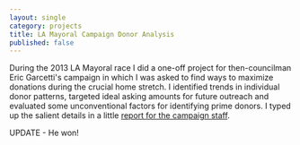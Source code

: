 ```yaml
---
layout: single 
category: projects
title: LA Mayoral Campaign Donor Analysis 
published: false
---
```


During the 2013 LA Mayoral race I did a one-off project for then-councilman Eric Garcetti's campaign in which I was asked to find ways to maximize donations during the crucial home stretch. I identified trends in individual donor patterns, targeted ideal asking amounts for future outreach and evaluated some unconventional factors for identifying prime donors. I typed up the salient details in a little [report for the campaign staff](/projects/files/Garcetti.pdf).

UPDATE - He won!

